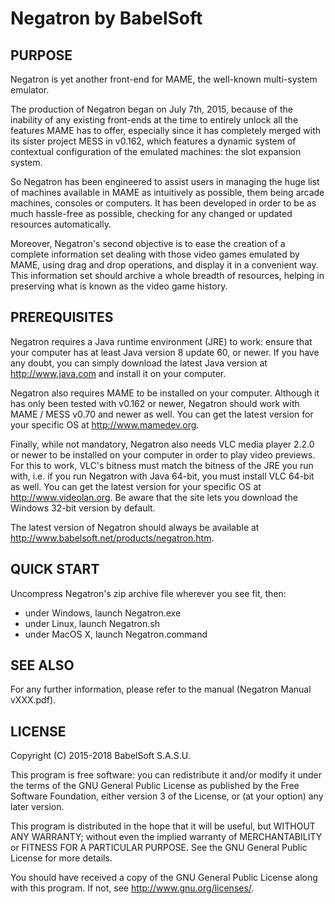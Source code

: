 # Negatron by BabelSoft

## PURPOSE

Negatron is yet another front-end for MAME, the well-known multi-system emulator.

The production of Negatron began on July 7th, 2015, because of the inability of any existing front-ends at the time to entirely unlock all the features MAME has to offer, especially since it has completely merged with its sister project MESS in v0.162, which features a dynamic system of contextual configuration of the emulated machines: the slot expansion system.

So Negatron has been engineered to assist users in managing the huge list of machines available in MAME as intuitively as possible, them being arcade machines, consoles or computers. It has been developed in order to be as much hassle-free as possible, checking for any changed or updated resources automatically.

Moreover, Negatron's second objective is to ease the creation of a complete information set dealing with those video games emulated by MAME, using drag and drop operations, and display it in a convenient way. This information set should archive a whole breadth of resources, helping in preserving what is known as the video game history.

## PREREQUISITES

Negatron requires a Java runtime environment (JRE) to work: ensure that your computer has at least Java version 8 update 60, or newer. If you have any doubt, you can simply download the latest Java version at http://www.java.com and install it on your computer.

Negatron also requires MAME to be installed on your computer. Although it has only been tested with v0.162 or newer, Negatron should work with MAME / MESS v0.70 and newer as well. You can get the latest version for your specific OS at http://www.mamedev.org.

Finally, while not mandatory, Negatron also needs VLC media player 2.2.0 or newer to be installed on your computer in order to play video previews. For this to work, VLC's bitness must match the bitness of the JRE you run with, i.e. if you run Negatron with Java 64-bit, you must install VLC 64-bit as well.
You can get the latest version for your specific OS at http://www.videolan.org. Be aware that the site lets you download the Windows 32-bit version by default.

The latest version of Negatron should always be available at http://www.babelsoft.net/products/negatron.htm.

## QUICK START

Uncompress Negatron's zip archive file wherever you see fit, then:
* under Windows, launch Negatron.exe
* under Linux, launch Negatron.sh
* under MacOS X, launch Negatron.command

## SEE ALSO

For any further information, please refer to the manual (Negatron Manual vXXX.pdf).

## LICENSE

Copyright (C) 2015-2018 BabelSoft S.A.S.U.

This program is free software: you can redistribute it and/or modify it under the terms of the GNU General Public License as published by the Free Software Foundation, either version 3 of the License, or (at your option) any later version.

This program is distributed in the hope that it will be useful, but WITHOUT ANY WARRANTY; without even the implied warranty of MERCHANTABILITY or FITNESS FOR A PARTICULAR PURPOSE.  See the GNU General Public License for more details.

You should have received a copy of the GNU General Public License along with this program.  If not, see <http://www.gnu.org/licenses/>.